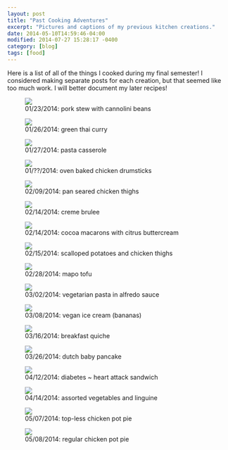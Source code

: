 ```yaml
---
layout: post
title: "Past Cooking Adventures"
excerpt: "Pictures and captions of my previous kitchen creations."
date: 2014-05-10T14:59:46-04:00
modified: 2014-07-27 15:28:17 -0400
category: [blog]
tags: [food]
---
```


Here is a list of all of the things I cooked during my final semester!
I considered making separate posts for each creation, but that seemed
like too much work. I will better document my later recipes!

<figure>
	<img src="http://i.imgur.com/hOP7t6G.jpg">
	<figcaption>01/23/2014: pork stew with cannolini beans</figcaption>
</figure>

<figure>
	<img src="http://i.imgur.com/YiLlXD3.jpg">
	<figcaption>01/26/2014: green thai curry</figcaption>
</figure>

<figure>
	<img src="http://i.imgur.com/3QtaYaQ.jpg">
	<figcaption>01/27/2014: pasta casserole</figcaption>
</figure>

<figure>
	<img src="http://i.imgur.com/4ew18vW.jpg">
	<figcaption>01/??/2014: oven baked chicken drumsticks</figcaption>
</figure>

<figure>
	<img src="http://i.imgur.com/4abQtyy.jpg">
	<figcaption>02/09/2014: pan seared chicken thighs</figcaption>
</figure>

<figure>
	<img src="http://i.imgur.com/Z5EpSx1.jpg">
	<figcaption>02/14/2014: creme brulee</figcaption>
</figure>

<figure>
	<img src="http://i.imgur.com/pBhchNu.jpg">
	<figcaption>02/14/2014: cocoa macarons with citrus buttercream</figcaption>
</figure>

<figure>
	<img src="http://i.imgur.com/LtuLyiI.jpg">
	<figcaption>02/15/2014: scalloped potatoes and chicken thighs</figcaption>
</figure>

<figure>
	<img src="http://i.imgur.com/rioT2p4.jpg">
	<figcaption>02/28/2014: mapo tofu</figcaption>
</figure>

<figure>
	<img src="http://i.imgur.com/FcL2KmW.jpg">
	<figcaption>03/02/2014: vegetarian pasta in alfredo sauce</figcaption>
</figure>

<figure>
	<img src="http://i.imgur.com/6oVgJuO.jpg">
	<figcaption>03/08/2014: vegan ice cream (bananas)</figcaption>
</figure>

<figure>
	<img src="http://i.imgur.com/itgE6Is.jpg">
	<figcaption>03/16/2014: breakfast quiche</figcaption>
</figure>

<figure>
	<img src="http://i.imgur.com/jEb5VQD.jpg">
	<figcaption>03/26/2014: dutch baby pancake</figcaption>
</figure>

<figure>
	<img src="http://i.imgur.com/JXHYuDT.jpg">
	<figcaption>04/12/2014: diabetes ~ heart attack sandwich</figcaption>
</figure>

<figure>
	<img src="http://i.imgur.com/g9tNGMN.jpg">
	<figcaption>04/14/2014: assorted vegetables and linguine</figcaption>
</figure>

<figure>
	<img src="http://i.imgur.com/tOFERrQ.jpg">
	<figcaption>05/07/2014: top-less chicken pot pie</figcaption>
</figure>

<figure>
	<img src="http://i.imgur.com/MaSzOJe.jpg">
	<figcaption>05/08/2014: regular chicken pot pie</figcaption>
</figure>

